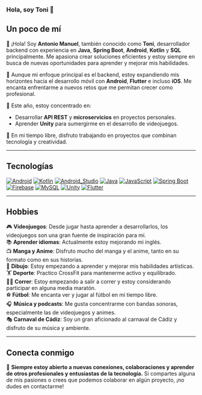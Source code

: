 ### Hola, soy Toni 👋

## Un poco de mí

👋 ¡Hola! Soy **Antonio Manuel**, también conocido como **Toni**, desarrollador backend con experiencia en **Java**, **Spring Boot**, **Android**, **Kotlin** y **SQL** principalmente. Me apasiona crear soluciones eficientes y estoy siempre en busca de nuevas oportunidades para aprender y mejorar mis habilidades.

📱 Aunque mi enfoque principal es el backend, estoy expandiendo mis horizontes hacia el desarrollo móvil con **Android**, **Flutter** e incluso **iOS**. Me encanta enfrentarme a nuevos retos que me permitan crecer como profesional.

🎯 Este año, estoy concentrado en:  
- Desarrollar **API REST** y **microservicios** en proyectos personales.  
- Aprender **Unity** para sumergirme en el desarrollo de videojuegos.

🚀 En mi tiempo libre, disfruto trabajando en proyectos que combinan tecnología y creatividad.

---

## Tecnologías

[![Android](https://img.shields.io/badge/Android-3DDC84?style=for-the-badge&logo=android&logoColor=white&labelColor=101010)]()
[![Kotlin](https://img.shields.io/badge/Kotlin-0095D5?style=for-the-badge&logo=kotlin&logoColor=white&labelColor=101010)]()
[![Android_Studio](https://img.shields.io/badge/Android_Studio-3DDC84?style=for-the-badge&logo=android-studio&logoColor=white&labelColor=101010)]()
[![Java](https://img.shields.io/badge/Java-007396?style=for-the-badge&logo=java&logoColor=white&labelColor=101010)]()
[![JavaScript](https://img.shields.io/badge/JavaScript-F7DF1E?style=for-the-badge&logo=javascript&logoColor=white&labelColor=101010)]()
[![Spring Boot](https://img.shields.io/badge/Spring_Boot-6DB33F?style=for-the-badge&logo=spring-boot&logoColor=white&labelColor=101010)]()
[![Firebase](https://img.shields.io/badge/Firebase-FFCA28?style=for-the-badge&logo=firebase&logoColor=white&labelColor=101010)]()
[![MySQL](https://img.shields.io/badge/MySQL-4479A1?style=for-the-badge&logo=mysql&logoColor=white&labelColor=101010)]()
[![Unity](https://img.shields.io/badge/Unity-000000?style=for-the-badge&logo=unity&logoColor=white&labelColor=101010)]()
[![Flutter](https://img.shields.io/badge/Flutter-02569B?style=for-the-badge&logo=flutter&logoColor=white&labelColor=101010)]()


---

## Hobbies

🎮 **Videojuegos**: Desde jugar hasta aprender a desarrollarlos, los videojuegos son una gran fuente de inspiración para mí.  
📚 **Aprender idiomas**: Actualmente estoy mejorando mi inglés.  
📺 **Manga y Anime**: Disfruto mucho del manga y el anime, tanto en su formato como en sus historias.  
🎨 **Dibujo**: Estoy empezando a aprender y mejorar mis habilidades artísticas.  
🏋️ **Deporte**: Practico CrossFit para mantenerme activo y equilibrado.  
🏃‍♂️ **Correr**: Estoy empezando a salir a correr y estoy considerando participar en alguna media maratón.  
⚽ **Fútbol**: Me encanta ver y jugar al fútbol en mi tiempo libre.  
🎧 **Música y podcasts**: Me gusta concentrarme con bandas sonoras, especialmente las de videojuegos y animes.  
🎭 **Carnaval de Cádiz**: Soy un gran aficionado al carnaval de Cádiz y disfruto de su música y ambiente.  


---

## Conecta conmigo

🔗 **Siempre estoy abierto a nuevas conexiones, colaboraciones y aprender de otros profesionales y entusiastas de la tecnología.** Si compartes alguna de mis pasiones o crees que podemos colaborar en algún proyecto, ¡no dudes en contactarme!

